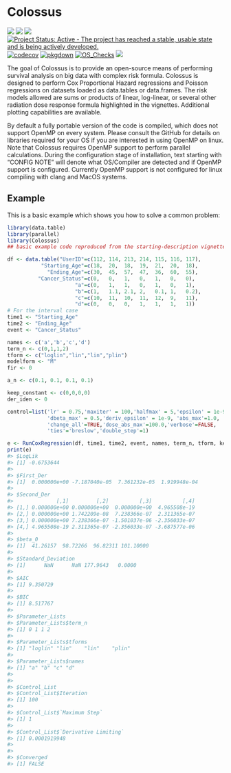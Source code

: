 
<!-- README.md is generated from README.Rmd. Please edit that file -->

# Colossus

<!-- badges: start -->

[![](https://img.shields.io/github/languages/code-size/ericgiunta/Colossus.svg)](https://github.com/ericgiunta/Colossus)
[![](https://img.shields.io/github/last-commit/ericgiunta/Colossus.svg)](https://github.com/ericgiunta/Colossus/commits/master)
[![](https://img.shields.io/badge/lifecycle-experimental-orange.svg)](https://lifecycle.r-lib.org/articles/stages.html#experimental)
[![Project Status: Active - The project has reached a stable, usable
state and is being actively
developed.](https://www.repostatus.org/badges/latest/active.svg)](https://www.repostatus.org/#active)
[![codecov](https://codecov.io/gh/ericgiunta/Colossus/graph/badge.svg?token=NMH5R502W8)](https://codecov.io/gh/ericgiunta/Colossus)
[![pkgdown](https://github.com/ericgiunta/Colossus/actions/workflows/pkgdown.yaml/badge.svg)](https://github.com/ericgiunta/Colossus/actions/workflows/pkgdown.yaml)
[![OS\_Checks](https://github.com/ericgiunta/Colossus/actions/workflows/OS_TEST.yml/badge.svg?branch=main)](https://github.com/ericgiunta/Colossus/actions/workflows/OS_TEST.yml)
[![](https://cranlogs.r-pkg.org/badges/grand-total/Colossus)](https://cran.rstudio.com/web/packages/Colossus/index.html)
<!-- badges: end -->

The goal of Colossus is to provide an open-source means of performing
survival analysis on big data with complex risk formula. Colossus is
designed to perform Cox Proportional Hazard regressions and Poisson
regressions on datasets loaded as data.tables or data.frames. The risk
models allowed are sums or products of linear, log-linear, or several
other radiation dose response formula highlighted in the vignettes.
Additional plotting capabilities are available.

By default a fully portable version of the code is compiled, which does
not support OpenMP on every system. Please consult the GitHub for
details on libraries required for your OS if you are interested in using
OpenMP on linux. Note that Colossus requires OpenMP support to perform
parallel calculations. During the configuration stage of installation,
text starting with “CONFIG NOTE” will denote what OS/Compiler are
detected and if OpenMP support is configured. Currently OpenMP support
is not configured for linux compiling with clang and MacOS systems.

## Example

This is a basic example which shows you how to solve a common problem:

``` r
library(data.table)
library(parallel)
library(Colossus)
## basic example code reproduced from the starting-description vignette

df <- data.table("UserID"=c(112, 114, 213, 214, 115, 116, 117),
           "Starting_Age"=c(18,  20,  18,  19,  21,  20,  18),
             "Ending_Age"=c(30,  45,  57,  47,  36,  60,  55),
          "Cancer_Status"=c(0,   0,   1,   0,   1,   0,   0),
                      "a"=c(0,   1,   1,   0,   1,   0,   1),
                      "b"=c(1,   1.1, 2.1, 2,   0.1, 1,   0.2),
                      "c"=c(10,  11,  10,  11,  12,  9,   11),
                      "d"=c(0,   0,   0,   1,   1,   1,   1))
# For the interval case
time1 <- "Starting_Age"
time2 <- "Ending_Age"
event <- "Cancer_Status"

names <- c('a','b','c','d')
term_n <- c(0,1,1,2)
tform <- c("loglin","lin","lin","plin")
modelform <- "M"
fir <- 0

a_n <- c(0.1, 0.1, 0.1, 0.1)

keep_constant <- c(0,0,0,0)
der_iden <- 0

control=list('lr' = 0.75,'maxiter' = 100,'halfmax' = 5,'epsilon' = 1e-9,
             'dbeta_max' = 0.5,'deriv_epsilon' = 1e-9, 'abs_max'=1.0,
             'change_all'=TRUE,'dose_abs_max'=100.0,'verbose'=FALSE,
             'ties'='breslow','double_step'=1)

e <- RunCoxRegression(df, time1, time2, event, names, term_n, tform, keep_constant, a_n, modelform, fir, der_iden, control)
print(e)
#> $LogLik
#> [1] -0.6753644
#> 
#> $First_Der
#> [1]  0.000000e+00 -7.187040e-05  7.361232e-05  1.919948e-04
#> 
#> $Second_Der
#>              [,1]         [,2]          [,3]          [,4]
#> [1,] 0.000000e+00 0.000000e+00  0.000000e+00  4.965508e-19
#> [2,] 0.000000e+00 1.742209e-08  7.238366e-07  2.311365e-07
#> [3,] 0.000000e+00 7.238366e-07 -1.501037e-06 -2.356033e-07
#> [4,] 4.965508e-19 2.311365e-07 -2.356033e-07 -3.687577e-06
#> 
#> $beta_0
#> [1]  41.26157  98.72266  96.82311 101.10000
#> 
#> $Standard_Deviation
#> [1]      NaN      NaN 177.9643   0.0000
#> 
#> $AIC
#> [1] 9.350729
#> 
#> $BIC
#> [1] 8.517767
#> 
#> $Parameter_Lists
#> $Parameter_Lists$term_n
#> [1] 0 1 1 2
#> 
#> $Parameter_Lists$tforms
#> [1] "loglin" "lin"    "lin"    "plin"  
#> 
#> $Parameter_Lists$names
#> [1] "a" "b" "c" "d"
#> 
#> 
#> $Control_List
#> $Control_List$Iteration
#> [1] 100
#> 
#> $Control_List$`Maximum Step`
#> [1] 1
#> 
#> $Control_List$`Derivative Limiting`
#> [1] 0.0001919948
#> 
#> 
#> $Converged
#> [1] FALSE
```

